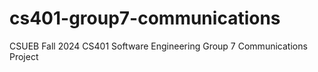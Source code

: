 # cs401-group7-communications
CSUEB Fall 2024 CS401 Software Engineering Group 7 Communications Project
